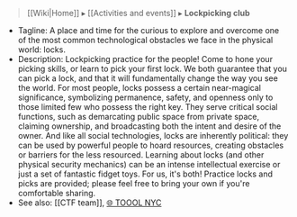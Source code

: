 > [[Wiki|Home]] ▸ [[Activities and events]] ▸ **Lockpicking club**

* Tagline: A place and time for the curious to explore and overcome one of the most common technological obstacles we face in the physical world: locks.
* Description: Lockpicking practice for the people! Come to hone your picking skills, or learn to pick your first lock. We both guarantee that you can pick a lock, and that it will fundamentally change the way you see the world. For most people, locks possess a certain near-magical significance, symbolizing permanence, safety, and openness only to those limited few who possess the right key. They serve critical social functions, such as demarcating public space from private space, claiming ownership, and broadcasting both the intent and desire of the owner. And like all social technologies, locks are inherently political: they can be used by powerful people to hoard resources, creating obstacles or barriers for the less resourced. Learning about locks (and other physical security mechanics) can be an intense intellectual exercise or just a set of fantastic fidget toys. For us, it's both! Practice locks and picks are provided; please feel free to bring your own if you're comfortable sharing.
* See also: [[CTF team]], [🌐 TOOOL NYC](http://toool.us/meetings.html)